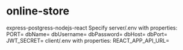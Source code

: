 # online-store
express-postgress-nodejs-react
Specify 
server/.env with properties:
PORT=
dbName=
dbUsername=
dbPassword=
dbHost=
dbPort=
JWT_SECRET=
client/.env with properties:
REACT_APP_API_URL=
